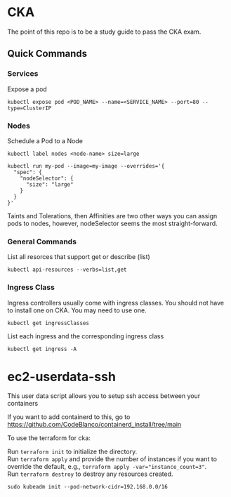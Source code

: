 # CKA
The point of this repo is to be a study guide to pass the CKA exam.

## Quick Commands

### Services

Expose a pod
```
kubectl expose pod <POD_NAME> --name=<SERVICE_NAME> --port=80 --type=ClusterIP
```

### Nodes

Schedule a Pod to a Node
```
kubectl label nodes <node-name> size=large

kubectl run my-pod --image=my-image --overrides='{
  "spec": {
    "nodeSelector": {
      "size": "large"
    }
  }
}'
```

Taints and Tolerations, then Affinities are two other ways you can assign pods to nodes, however, nodeSelector seems the most straight-forward. 


### General Commands

List all resorces that support get or describe (list)
```
kubectl api-resources --verbs=list,get
```


### Ingress Class

Ingress controllers usually come with ingress classes. You should not have to install one on CKA. You may need to use one.
```
kubectl get ingressClasses
```

List each ingress and the corresponding ingress class
```
kubectl get ingress -A
```

# ec2-userdata-ssh
This user data script allows you to setup ssh access between your containers

If you want to add containerd to this, go to https://github.com/CodeBlanco/containerd_install/tree/main

To use the terraform for cka:

Run `terraform init` to initialize the directory.  
Run `terraform apply` and provide the number of instances if you want to override the default, e.g., `terraform apply -var="instance_count=3"`.  
Run `terraform destroy` to destroy any resources created.

`sudo kubeadm init --pod-network-cidr=192.168.0.0/16`
